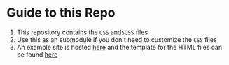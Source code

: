 # Guide to this Repo 

1. This repository contains the `CSS` and` SCSS ` files
2. Use this as an submodule if you don't need to customize the `CSS` files 
3. An example site is hosted [here](https://jasonmoy28.github.io/jasonmoy_reasearch_site_example/) and the template for the HTML files can be found [here](https://github.com/jasonmoy28/jasonmoy_reasearch_site_example)

